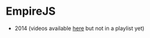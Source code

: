# EmpireJS

* 2014 (videos available [here](https://www.youtube.com/user/EmpireJS/videos) but not in a playlist yet)